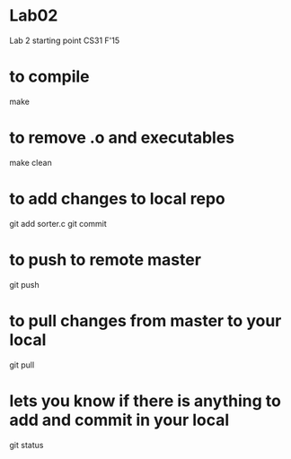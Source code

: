 # Lab02
Lab 2 starting point CS31 F'15
# to compile
make
# to remove .o and executables
make clean

# to add changes to local repo
git add sorter.c
git commit

# to push to remote master
git push

# to pull changes from master to your local
git pull

# lets you know if there is anything to add and commit in your local
git status

